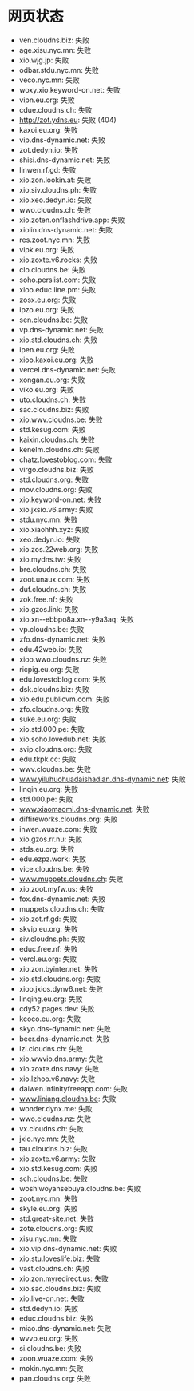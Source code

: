 # 网页状态
- ven.cloudns.biz: 失败
- age.xisu.nyc.mn: 失败
- xio.wjg.jp: 失败
- odbar.stdu.nyc.mn: 失败
- veco.nyc.mn: 失败
- woxy.xio.keyword-on.net: 失败
- vipn.eu.org: 失败
- cdue.cloudns.ch: 失败
- http://zot.ydns.eu: 失败 (404)
- kaxoi.eu.org: 失败
- vip.dns-dynamic.net: 失败
- zot.dedyn.io: 失败
- shisi.dns-dynamic.net: 失败
- linwen.rf.gd: 失败
- xio.zon.lookin.at: 失败
- xio.siv.cloudns.ph: 失败
- xio.xeo.dedyn.io: 失败
- wwo.cloudns.ch: 失败
- xio.zoten.onflashdrive.app: 失败
- xiolin.dns-dynamic.net: 失败
- res.zoot.nyc.mn: 失败
- vipk.eu.org: 失败
- xio.zoxte.v6.rocks: 失败
- clo.cloudns.be: 失败
- soho.perslist.com: 失败
- xioo.educ.line.pm: 失败
- zosx.eu.org: 失败
- ipzo.eu.org: 失败
- sen.cloudns.be: 失败
- vp.dns-dynamic.net: 失败
- xio.std.cloudns.ch: 失败
- ipen.eu.org: 失败
- xioo.kaxoi.eu.org: 失败
- vercel.dns-dynamic.net: 失败
- xongan.eu.org: 失败
- viko.eu.org: 失败
- uto.cloudns.ch: 失败
- sac.cloudns.biz: 失败
- xio.wwv.cloudns.be: 失败
- std.kesug.com: 失败
- kaixin.cloudns.ch: 失败
- kenelm.cloudns.ch: 失败
- chatz.lovestoblog.com: 失败
- virgo.cloudns.biz: 失败
- std.cloudns.org: 失败
- mov.cloudns.org: 失败
- xio.keyword-on.net: 失败
- xio.jxsio.v6.army: 失败
- stdu.nyc.mn: 失败
- xio.xiaohhh.xyz: 失败
- xeo.dedyn.io: 失败
- xio.zos.22web.org: 失败
- xio.mydns.tw: 失败
- bre.cloudns.ch: 失败
- zoot.unaux.com: 失败
- duf.cloudns.ch: 失败
- zok.free.nf: 失败
- xio.gzos.link: 失败
- xio.xn--ebbpo8a.xn--y9a3aq: 失败
- vp.cloudns.be: 失败
- zfo.dns-dynamic.net: 失败
- edu.42web.io: 失败
- xioo.wwo.cloudns.nz: 失败
- ricpig.eu.org: 失败
- edu.lovestoblog.com: 失败
- dsk.cloudns.biz: 失败
- xio.edu.publicvm.com: 失败
- zfo.cloudns.org: 失败
- suke.eu.org: 失败
- xio.std.000.pe: 失败
- xio.soho.lovedub.net: 失败
- svip.cloudns.org: 失败
- edu.tkpk.cc: 失败
- wwv.cloudns.be: 失败
- www.yiluhuohuadaishadian.dns-dynamic.net: 失败
- linqin.eu.org: 失败
- std.000.pe: 失败
- www.xiaomaomi.dns-dynamic.net: 失败
- diffireworks.cloudns.org: 失败
- inwen.wuaze.com: 失败
- xio.gzos.rr.nu: 失败
- stds.eu.org: 失败
- edu.ezpz.work: 失败
- vice.cloudns.be: 失败
- www.muppets.cloudns.ch: 失败
- xio.zoot.myfw.us: 失败
- fox.dns-dynamic.net: 失败
- muppets.cloudns.ch: 失败
- xio.zot.rf.gd: 失败
- skvip.eu.org: 失败
- siv.cloudns.ph: 失败
- educ.free.nf: 失败
- vercl.eu.org: 失败
- xio.zon.byinter.net: 失败
- xio.std.cloudns.org: 失败
- xioo.jxios.dynv6.net: 失败
- linqing.eu.org: 失败
- cdy52.pages.dev: 失败
- kcoco.eu.org: 失败
- skyo.dns-dynamic.net: 失败
- beer.dns-dynamic.net: 失败
- lzi.cloudns.ch: 失败
- xio.wwvio.dns.army: 失败
- xio.zoxte.dns.navy: 失败
- xio.lzhoo.v6.navy: 失败
- daiwen.infinityfreeapp.com: 失败
- www.liniang.cloudns.be: 失败
- wonder.dynx.me: 失败
- wwo.cloudns.nz: 失败
- vx.cloudns.ch: 失败
- jxio.nyc.mn: 失败
- tau.cloudns.biz: 失败
- xio.zoxte.v6.army: 失败
- xio.std.kesug.com: 失败
- sch.cloudns.be: 失败
- woshiwoyansebuya.cloudns.be: 失败
- zoot.nyc.mn: 失败
- skyle.eu.org: 失败
- std.great-site.net: 失败
- zote.cloudns.org: 失败
- xisu.nyc.mn: 失败
- xio.vip.dns-dynamic.net: 失败
- xio.stu.loveslife.biz: 失败
- vast.cloudns.ch: 失败
- xio.zon.myredirect.us: 失败
- xio.sac.cloudns.biz: 失败
- xio.live-on.net: 失败
- std.dedyn.io: 失败
- educ.cloudns.biz: 失败
- miao.dns-dynamic.net: 失败
- wvvp.eu.org: 失败
- si.cloudns.be: 失败
- zoon.wuaze.com: 失败
- mokin.nyc.mn: 失败
- pan.cloudns.org: 失败
